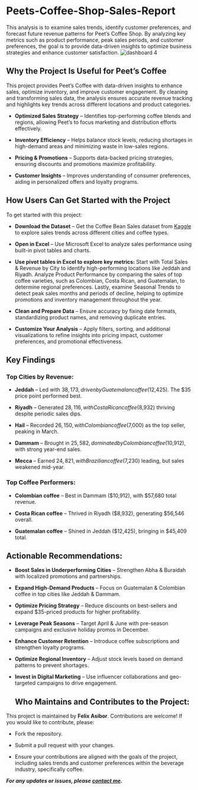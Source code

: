 # Peets-Coffee-Shop-Sales-Report
This analysis is to examine sales trends, identify customer preferences, and forecast future revenue patterns for Peet’s Coffee Shop. By analyzing key metrics such as product performance, peak sales periods, and customer preferences, the goal is to provide data-driven insights to optimize business strategies and enhance customer satisfaction.
![dashboard 4](https://github.com/user-attachments/assets/bec75f89-8fc1-4eb8-81d3-5ce28f38d9d7)

## Why the Project Is Useful for Peet’s Coffee
This project provides Peet’s Coffee with data-driven insights to enhance sales, optimize inventory, and improve customer engagement. By cleaning and transforming sales data, the analysis ensures accurate revenue tracking and highlights key trends across different locations and product categories.

- **Optimized Sales Strategy** – Identifies top-performing coffee blends and regions, allowing Peet’s to focus marketing and distribution efforts effectively.
+ **Inventory Efficiency** – Helps balance stock levels, reducing shortages in high-demand areas and minimizing waste in low-sales regions.
* **Pricing & Promotions** – Supports data-backed pricing strategies, ensuring discounts and promotions maximize profitability.
- **Customer Insights** – Improves understanding of consumer preferences, aiding in personalized offers and loyalty programs.

## How Users Can Get Started with the Project
To get started with this project:

- **Download the Dataset** – Get the Coffee Bean Sales dataset from [Kaggle](https://www.kaggle.com/datasets/halaturkialotaibi/coffee-bean-sales-dataset) to explore sales trends across different cities and coffee types.
+ **Open in Excel** – Use Microsoft Excel to analyze sales performance using built-in pivot tables and charts.
* **Use pivot tables in Excel to explore key metrics:** Start with Total Sales & Revenue by City to identify high-performing locations like Jeddah and Riyadh. Analyze Product Performance by comparing the sales of top coffee varieties, such as Colombian, Costa Rican, and Guatemalan, to determine regional preferences. Lastly, examine Seasonal Trends to detect peak sales months and periods of decline, helping to optimize promotions and inventory management throughout the year.
- **Clean and Prepare Data** – Ensure accuracy by fixing date formats, standardizing product names, and removing duplicate entries.
+ **Customize Your Analysis** – Apply filters, sorting, and additional visualizations to refine insights into pricing impact, customer preferences, and promotional effectiveness.


## Key Findings
### Top Cities by Revenue:
- **Jeddah** – Led with $38,173, driven by Guatemalan coffee ($12,425). The $35 price point performed best.
+ **Riyadh** – Generated $28,116, with Costa Rican coffee ($8,932) thriving despite periodic sales dips.
* **Hail** – Recorded $26,150, with Colombian coffee ($7,000) as the top seller, peaking in March.
- **Dammam** – Brought in $25,582, dominated by Colombian coffee ($10,912), with strong year-end sales.
+ **Mecca** – Earned $24,821, with Brazilian coffee ($7,230) leading, but sales weakened mid-year.

### Top Coffee Performers:
- **Colombian coffee** – Best in Dammam ($10,912), with $57,680 total revenue.
+ **Costa Rican coffee** – Thrived in Riyadh ($8,932), generating $56,546 overall.
* **Guatemalan coffee** – Shined in Jeddah ($12,425), bringing in $45,409 total.

## Actionable Recommendations:
+ **Boost Sales in Underperforming Cities** – Strengthen Abha & Buraidah with localized promotions and partnerships.
- **Expand High-Demand Products** – Focus on Guatemalan & Colombian coffee in top cities like Jeddah & Dammam.
* **Optimize Pricing Strategy** – Reduce discounts on best-sellers and expand $35-priced products for higher profitability.
+ **Leverage Peak Seasons** – Target April & June with pre-season campaigns and exclusive holiday promos in December.
- **Enhance Customer Retention** – Introduce coffee subscriptions and strengthen loyalty programs.
* **Optimize Regional Inventory** – Adjust stock levels based on demand patterns to prevent shortages.
+ **Invest in Digital Marketing** – Use influencer collaborations and geo-targeted campaigns to drive engagement.
  
  ## Who Maintains and Contributes to the Project:
This project is maintained by **Felix Asibor**. Contributions are welcome! If you would like to contribute, please:

+ Fork the repository.
- Submit a pull request with your changes.
* Ensure your contributions are aligned with the goals of the project, including sales trends and customer preferences within the beverage industry, specifically coffee.
  
***For any updates or issues, please [contact me](asiborfelix@gmail.com).***
